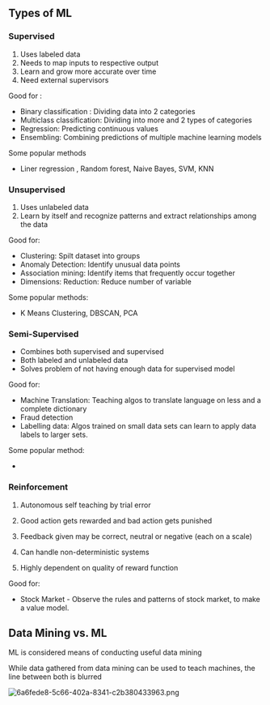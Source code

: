 
## Types of ML


### Supervised

1. Uses labeled data
2. Needs to map inputs to respective output
3. Learn and grow more accurate over time
4. Need external supervisors

Good for :

- Binary classification : Dividing data into 2 categories
- Multiclass classification: Dividing into more and 2 types of categories
- Regression: Predicting continuous values
- Ensembling:  Combining predictions of multiple machine learning models

Some popular methods

- Liner regression , Random forest, Naive Bayes, SVM, KNN

### Unsupervised

1. Uses unlabeled data
2. Learn by itself and recognize patterns and extract relationships among the data

Good for:

- Clustering: Spilt dataset into groups
- Anomaly Detection: Identify unusual data points
- Association mining: Identify items that frequently occur together
- Dimensions: Reduction: Reduce number of variable

Some popular methods:

- K Means Clustering, DBSCAN, PCA

### Semi-Supervised

- Combines both supervised and supervised
- Both labeled and unlabeled data
- Solves problem of not having enough data for supervised model

Good for:

- Machine Translation: Teaching algos to translate language on less and a complete dictionary
- Fraud detection
- Labelling data: Algos trained on small data sets can learn to apply data labels to larger sets.

Some popular method:

- 

### Reinforcement 

1. Autonomous self teaching by trial error
2. Good action gets rewarded and bad action gets punished
3. Feedback given may be correct, neutral or negative (each on a scale)

3. Can handle non-deterministic systems

1. Highly dependent on quality of reward function

Good for:

- Stock Market - Observe the rules and patterns of stock market, to make a value model.

## Data Mining vs. ML


ML is considered means of conducting useful data mining


While data gathered from data mining can be used to teach machines, the line between both is blurred


![6a6fede8-5c66-402a-8341-c2b380433963.png](https://prod-files-secure.s3.us-west-2.amazonaws.com/cb8bfd8d-d68b-81fa-ac15-000328a0aab4/d10e776d-60b4-44c6-a3b3-ca0e1748ac6d/6a6fede8-5c66-402a-8341-c2b380433963.png?X-Amz-Algorithm=AWS4-HMAC-SHA256&X-Amz-Content-Sha256=UNSIGNED-PAYLOAD&X-Amz-Credential=ASIAZI2LB46643TR7G5D%2F20250815%2Fus-west-2%2Fs3%2Faws4_request&X-Amz-Date=20250815T064757Z&X-Amz-Expires=3600&X-Amz-Security-Token=IQoJb3JpZ2luX2VjEA8aCXVzLXdlc3QtMiJIMEYCIQDWJeOfALqJ9UzepRzYTuRuT9%2BvkOhuOnftSRhnH2%2Bk5wIhAJlEAW%2FjNYfX9JYfkY6s9S2iKw99VPKWF1gTWNp36GZYKv8DCFcQABoMNjM3NDIzMTgzODA1IgyoHbRmlycpH3CaN8oq3ANN%2BUJZALT%2FymW4CR9q06Tq4c4ptvmhqSO97BvlOddJEynFNGqQgUVhqbmW3MTioZjSWZK0X91rH4DQnl1e8ccLQ2Bu1M0DozVk%2BM42kKRPzAxO6k84wqZqAkDGuK8X3d75Mb%2BfelGOCXPUZWVPpKoYhzMAwZY0rSnHKSHZitgnn1qgRfacabK%2FaA8mVhoiPS7%2F9yU5G%2Ba85dPz2oWNt8LU57b7Cd4o1KRO3WFWGrAwplORK4FbSc701YcVR8R80bA9RQy6LsyiPwlRhCEWkmkMPZedCqpM7pP2AHP6uGyJP3Dm7JFHbAg7LqaWUtMtKsuJBU2ZEJlNWS78GCpQPxoYE79I0rb1sGXYQTfERjEjEMJcsKSIwUwsOHim5q%2BA4m1%2Bxfex4bTyvZhVtBuGW0uOX2bC5EzkNSddhHTJ0wGvUNgVFuLBJ9eDGZk7ZZq71%2BucZn8dd6wgDhmlq8Rkd3DF3pVDDddkgWSkW3KqMLUtR0PvCXAXB%2F5uoC1H%2BQjKf57Psevz0TRzD%2F%2B2PPiQo5ev75cYHXhgWkrhqxY92Q6dyxvZhehmQ4IYLuDu2DTCqTBoMEId2xwn3guLYynznNj0yE1CwQkAVSxu8eVUCStl2BccRDxWzsGLde3mkjCCo%2FvEBjqkAYv5a06ZiO78f1jyzM3DlyBySbV8x4%2BUjbCdPtOh9VhBOBJRaJjHX3axkB3OSnYAOTu20WLt3Zj8NTuy%2FWldUFZ7Gvpu48KxbaTe%2Bo0tQoio3GnMzpYj2ekgdwZzSlE53bATj%2BVjxGnWxHIVIz2ogE3VGYizEFuAsvXXA%2FmipPZLKP521WIfrrD1owSY0rAg76UzNhN3Zxe4zREqPKpLOXpiRzzC&X-Amz-Signature=3a0f3066e250ea8b296a921a60f8ec22b4c128bc9f8bca23a49ee7003ab29148&X-Amz-SignedHeaders=host&x-amz-checksum-mode=ENABLED&x-id=GetObject)

